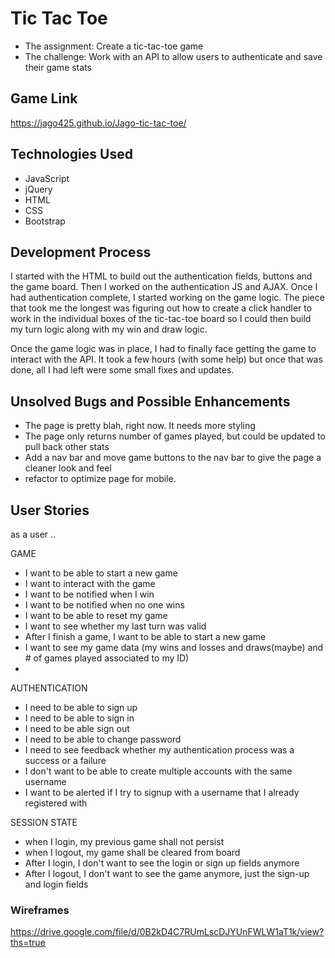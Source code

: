 
# Tic Tac Toe
* The assignment: Create a tic-tac-toe game
* The challenge: Work with an API to allow users to authenticate and save their game stats
## Game Link
https://jago425.github.io/Jago-tic-tac-toe/

## Technologies Used
* JavaScript
* jQuery
* HTML
* CSS
* Bootstrap

## Development Process
I started with the HTML to build out the authentication fields, buttons and the game board. Then I worked on the authentication JS and AJAX.  Once I had authentication complete, I started  working on the game logic.  The piece that took me the longest was figuring out how to create a click handler to work in the individual boxes of the tic-tac-toe board so I could then build my turn logic along with my win and draw logic.

Once the game logic was in place, I had to finally face getting the game to interact with the API.  It took a few hours (with some help) but once that was done, all I had left were some small fixes and updates.
## Unsolved Bugs and Possible Enhancements
* The page is pretty blah, right now.  It needs more styling
* The page only returns number of games played, but could be updated to pull back other stats
* Add a nav bar and move game buttons to the nav bar to give the page a cleaner look and feel
* refactor to optimize page for mobile.
## User Stories
as a user ..

GAME
* I want to be able to start a new game
* I want to interact with the game
* I want to be notified when I win
* I want to be notified when no one wins
* I want to be able to reset my game
* I want to see whether my last turn was valid
* After I finish a game, I want to be able to start a new game
* I want to see my game data (my wins and losses and draws(maybe) and # of games played associated to my ID)
*
AUTHENTICATION
* I need to be able to sign up
* I need to be able to sign in
* I need to be able sign out
* I need to be able to change password
* I need to see feedback whether my authentication process was a success or a failure
* I don't want to be able to create multiple accounts with the same username
* I want to be alerted if I try to signup with a username that I already registered with

SESSION STATE
* when I login, my previous game shall not persist
* when I logout, my game shall be cleared from board
* After I login, I don't want to see the login or sign up fields anymore
* After I logout, I don't want to see the game anymore, just the sign-up and login fields
### Wireframes
https://drive.google.com/file/d/0B2kD4C7RUmLscDJYUnFWLW1aT1k/view?ths=true
